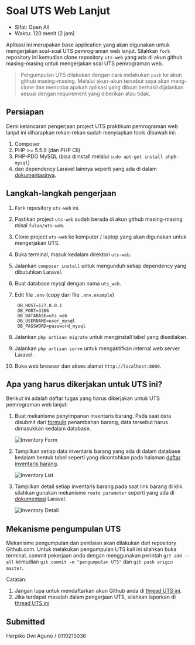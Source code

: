 # Soal UTS Web Lanjut

* Sifat: Open All
* Waktu: 120 menit (2 jam)

Aplikasi ini merupakan base application yang akan digunakan untuk mengerjakan soal-soal UTS pemrograman web lanjut. Silahkan `fork` repository ini kemudian clone repository `uts-web` yang ada di akun github masing-masing untuk mengerjakan soal UTS pemrograman web.

> Pengumpulan UTS dilakukan dengan cara melakukan `push` ke akun github masing-masing. Melalui akun-akun tersebut saya akan meng-clone dan mencoba apakah aplikasi yang dibuat berhasil dijalankan sesuai dengan requirement yang diberikan atau tidak.

## Persiapan

Demi kelancaran pengerjaan project UTS praktikum pemrograman web lanjut ini diharapkan rekan-rekan sudah menyiapkan tools dibawah ini:

1. Composer
2. PHP >= 5.5.9 (dan PHP Cli)
3. PHP-PDO MySQL (bisa diinstall melalui `sudo apt-get install php5-mysql`)
4. dan dependency Laravel lainnya seperti yang ada di dalam [dokumentasinya](https://laravel.com/docs/5.2/installation#server-requirements).

## Langkah-langkah pengerjaan

1. `Fork` repository `uts-web` ini.
2. Pastikan project `uts-web` sudah berada di akun github masing-masing misal `fulan/uts-web`.
3. Clone project `uts-web` ke komputer / laptop yang akan digunakan untuk mengerjakan UTS.
4. Buka terminal, masuk kedalam direktori `uts-web`.
5. Jalankan `composer install` untuk mengunduh setiap dependency yang dibutuhkan Laravel.
6. Buat database mysql dengan nama `uts_web`.
7. Edit file `.env` (copy dari file `.env.example`)

        DB_HOST=127.0.0.1
        DB_PORT=3306
        DB_DATABASE=uts_web
        DB_USERNAME=user_mysql
        DB_PASSWORD=password_mysql

8. Jalankan `php artisan migrate` untuk menginstall tabel yang disediakan.
9. Jalankan `php artisan serve` untuk mengaktifkan internal web server Laravel.
10. Buka web browser dan akses alamat `http://localhost:8000`.

## Apa yang harus dikerjakan untuk UTS ini?

Berikut ini adalah daftar tugas yang harus dikerjakan untuk UTS pemrograman web lanjut:

1. Buat mekanisme penyimpanan inventaris barang. Pada saat data disubmit dari [formulir](http://localhost:8000/form) penambahan barang, data tersebut harus dimasukkan kedalam database.

    ![Inventory Form](http://s10.postimg.org/3moqehxc9/inventory_form.png)

2. Tampilkan setiap data inventaris barang yang ada di dalam database kedalam bentuk tabel seperti yang dicontohkan pada halaman [daftar inventaris barang](http://localhost:8000).

    ![Inventory List](http://s12.postimg.org/912kw6a3h/inventory_list.png)

3. Tampilkan detail setiap inventaris barang pada saat link barang di klik. silahkan gunakan mekanisme `route parameter` seperti yang ada di [dokumentasi](https://laravel.com/docs/5.2/controllers#basic-controllers) Laravel.

    ![Inventory Detail](http://s27.postimg.org/v29ppfbsj/inventory_detail.png)

## Mekanisme pengumpulan UTS

Mekanisme pengumpulan dan penilaian akan dilakukan dari repository Github.com. Untuk melakukan pengumpulan UTS kali ini silahkan buka terminal, commit pekerjaan anda dengan menggunakan perintah `git add --all` kemudian `git commit -m "pengumpulan UTS"` dan `git push origin master`.

Catatan:

1. Jangan lupa untuk mendaftarkan akun Github anda di [thread UTS ini](http://elen.nurulfikri.ac.id/mod/forum/discuss.php?d=12).
2. Jika terdapat masalah dalam pengerjaan UTS, silahkan laporkan di [thread UTS ini](http://elen.nurulfikri.ac.id/mod/forum/discuss.php?d=13)

## Submitted

Herpiko Dwi Aguno / 0110215036
